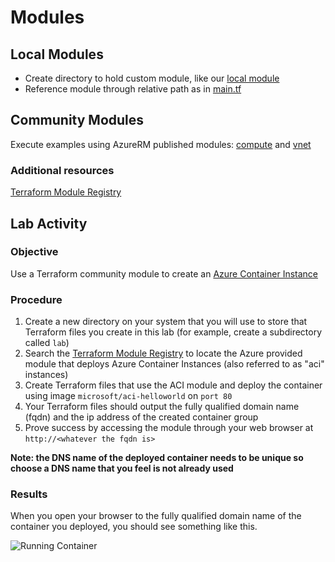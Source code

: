 # Modules
## Local Modules
* Create directory to hold custom module, like our [local module](./modules/rg)
* Reference module through relative path as in [main.tf](main.tf)
## Community Modules
Execute examples using AzureRM published modules: [compute](https://registry.terraform.io/modules/Azure/compute/azurerm/1.3.0) and [vnet](https://registry.terraform.io/modules/Azure/vnet/azurerm/1.2.0)
### Additional resources
[Terraform Module Registry](https://registry.terraform.io/)
## Lab Activity
### Objective
Use a Terraform community module to create an [Azure Container Instance](https://azure.microsoft.com/en-us/services/container-instances/)
### Procedure
1. Create a new directory on your system that you will use to store that Terraform files you create in this lab (for example, create a subdirectory called `lab`)
1. Search the [Terraform Module Registry](https://registry.terraform.io/) to locate the Azure provided module that deploys Azure Container Instances (also referred to as "aci" instances)
1. Create Terraform files that use the ACI module and deploy the container using image `microsoft/aci-helloworld` on `port 80`
1. Your Terraform files should output the fully qualified domain name (fqdn) and the ip address of the created container group 
1. Prove success by accessing the module through your web browser at `http://<whatever the fqdn is>`
   
__Note: the DNS name of the deployed container needs to be unique so choose a DNS name that you feel is not already used__

### Results
When you open your browser to the fully qualified domain name of the container you deployed, you should see something like this.

![Running Container](https://docs.microsoft.com/en-us/azure/container-instances/media/container-instances-quickstart/aci-app-browser.png)


